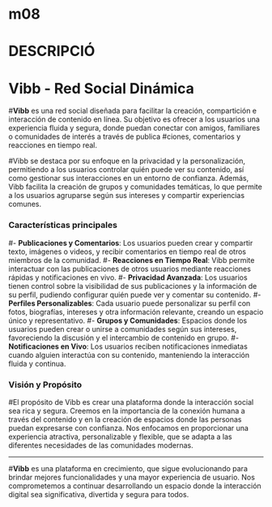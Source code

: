 # m08

# DESCRIPCIÓ
#

# Vibb - Red Social Dinámica

#**Vibb** es una red social diseñada para facilitar la creación, compartición e interacción de contenido en línea. Su objetivo es ofrecer a los usuarios una experiencia fluida y segura, donde puedan conectar con amigos, familiares o comunidades de interés a través de publica
#ciones, comentarios y reacciones en tiempo real.

#Vibb se destaca por su enfoque en la privacidad y la personalización, permitiendo a los usuarios controlar quién puede ver su contenido, así como gestionar sus interacciones en un entorno de confianza. Además, Vibb facilita la creación de grupos y comunidades temáticas, lo que permite a los usuarios agruparse según sus intereses y compartir experiencias comunes.

### Características principales

#- **Publicaciones y Comentarios**: Los usuarios pueden crear y compartir texto, imágenes o videos, y recibir comentarios en tiempo real de otros miembros de la comunidad.
#- **Reacciones en Tiempo Real**: Vibb permite interactuar con las publicaciones de otros usuarios mediante reacciones rápidas y notificaciones en vivo.
#- **Privacidad Avanzada**: Los usuarios tienen control sobre la visibilidad de sus publicaciones y la información de su perfil, pudiendo configurar quién puede ver y comentar su contenido.
#- **Perfiles Personalizables**: Cada usuario puede personalizar su perfil con fotos, biografías, intereses y otra información relevante, creando un espacio único y representativo.
#- **Grupos y Comunidades**: Espacios donde los usuarios pueden crear o unirse a comunidades según sus intereses, favoreciendo la discusión y el intercambio de contenido en grupo.
#- **Notificaciones en Vivo**: Los usuarios reciben notificaciones inmediatas cuando alguien interactúa con su contenido, manteniendo la interacción fluida y continua.

### Visión y Propósito

#El propósito de Vibb es crear una plataforma donde la interacción social sea rica y segura. Creemos en la importancia de la conexión humana a través del contenido y en la creación de espacios donde las personas puedan expresarse con confianza. Nos enfocamos en proporcionar una experiencia atractiva, personalizable y flexible, que se adapta a las diferentes necesidades de las comunidades modernas.

---

#**Vibb** es una plataforma en crecimiento, que sigue evolucionando para brindar mejores funcionalidades y una mayor experiencia de usuario. Nos comprometemos a continuar desarrollando un espacio donde la interacción digital sea significativa, divertida y segura para todos. 



